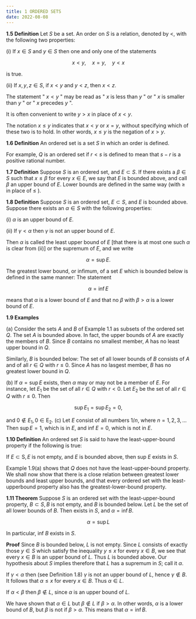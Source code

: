 ```yaml
---
title: 1 ORDERED SETS
date: 2022-08-08
---
```


**1.5 Definition** Let $S$ be a set. An order on $S$ is a relation, denoted by $<$, with the following two properties:

(i) If $x \in S$ and $y \in S$ then one and only one of the statements

$$
x<y, \quad x=y, \quad y<x
$$

is true.

(ii) If $x, y, z \in S$, if $x<y$ and $y<z$, then $x<z$.

The statement " $x<y$ " may be read as " $x$ is less than $y$ " or " $x$ is smaller than $y$ " or " $x$ precedes $y$ ".

It is often convenient to write $y>x$ in place of $x<y$.

The notation $x \leq y$ indicates that $x<y$ or $x=y$, without specifying which of these two is to hold. In other words, $x \leq y$ is the negation of $x>y$.

**1.6 Definition** An ordered set is a set $S$ in which an order is defined.

For example, $Q$ is an ordered set if $r<s$ is defined to mean that $s-r$ is a positive rational number.

**1.7 Definition** Suppose $S$ is an ordered set, and $E \subset S$. If there exists a $\beta \in S$ such that $x \leq \beta$ for every $x \in E$, we say that $E$ is bounded above, and call $\beta$ an upper bound of $E$.
Lower bounds are defined in the same way (with $\geq$ in place of $\leq$ ).


**$1.8$ Definition** Suppose $S$ is an ordered set, $E \subset S$, and $E$ is bounded above. Suppose there exists an $\alpha \in S$ with the following properties:

(i) $\alpha$ is an upper bound of $E$.

(ii) If $\gamma<\alpha$ then $\gamma$ is not an upper bound of $E$.

Then $\alpha$ is called the least upper bound of $E$ [that there is at most one such $\alpha$ is clear from (ii)] or the supremum of $E$, and we write

$$
\alpha=\sup E .
$$

The greatest lower bound, or infimum, of a set $E$ which is bounded below is defined in the same manner: The statement

$$
\alpha=\inf E
$$

means that $\alpha$ is a lower bound of $E$ and that no $\beta$ with $\beta>\alpha$ is a lower bound of $E$.

**$1.9$ Examples**

(a) Consider the sets $A$ and $B$ of Example $1.1$ as subsets of the ordered set $Q$. The set $A$ is bounded above. In fact, the upper bounds of $A$ are exactly the members of $B$. Since $B$ contains no smallest member, $A$ has no least upper bound in $Q$.

Similarly, $B$ is bounded below: The set of all lower bounds of $B$ consists of $A$ and of all $r \in Q$ with $r \leq 0$. Since $A$ has no lasgest member, $B$ has no greatest lower bound in $Q$.

(b) If $\alpha=\sup E$ exists, then $\alpha$ may or may not be a member of $E$. For instance, let $E_{1}$ be the set of all $r \in Q$ with $r<0$. Let $E_{2}$ be the set of all $r \in Q$ with $r \leq 0$. Then

$$
\sup E_{1}=\sup E_{2}=0,
$$

and $0 \notin E_{1}, 0 \in \mathrm{E}_{2}$.
(c) Let $E$ consist of all numbers $1 / n$, where $n=1,2,3, \ldots$ Then $\sup E=1$, which is in $E$, and inf $E=0$, which is not in $E$.

**1.10 Definition** An ordered set $S$ is said to have the least-upper-bound property if the following is true:

If $E \subset \mathrm{S}, E$ is not empty, and $E$ is bounded above, then sup $E$ exists in $S$. 

Example 1.9(a) shows that $Q$ does not have the least-upper-bound property. We shall now show that there is a close relation between greatest lower bounds and least upper bounds, and that every ordered set with the least-upperbound property also has the greatest-lower-bound property.

**$1.11$ Theorem** Suppose $S$ is an ordered set with the least-upper-bound property, $B \subset S, B$ is not empty, and $B$ is bounded below. Let $L$ be the set of all lower bounds of $B$. Then
exists in $S$, and $\alpha=\inf B$.

$$
\alpha=\sup L
$$

In particular, inf $B$ exists in $S$.

**Proof** Since $B$ is bounded below, $L$ is not empty. Since $L$ consists of exactly those $y \in S$ which satisfy the inequality $y \leq x$ for every $x \in B$, we see that every $x \in B$ is an upper bound of $L$. Thus $L$ is bounded above. Our hypothesis about $S$ implies therefore that $L$ has a supremum in $S$; call it $\alpha$.

If $\gamma<\alpha$ then (see Definition 1.8) $\gamma$ is not an upper bound of $L$, hence $\gamma \notin B$. It follows that $\alpha \leq x$ for every $x \in B$. Thus $\alpha \in L$.

If $\alpha<\beta$ then $\beta \notin L$, since $\alpha$ is an upper bound of $L$.

We have shown that $\alpha \in L$ but $\beta \notin L$ if $\beta>\alpha$. In other words, $\alpha$ is a lower bound of $B$, but $\beta$ is not if $\beta>\alpha$. This means that $\alpha=\inf B$.